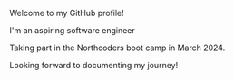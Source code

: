 Welcome to my GitHub profile!

I'm an aspiring software engineer

Taking part in the Northcoders boot camp in March 2024.

Looking forward to documenting my journey!
